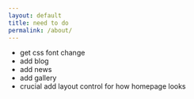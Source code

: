 ```yaml
---
layout: default
title: need to do
permalink: /about/
---
```


- get css font change
- add blog
- add news
- add gallery
- crucial add layout control for how homepage looks